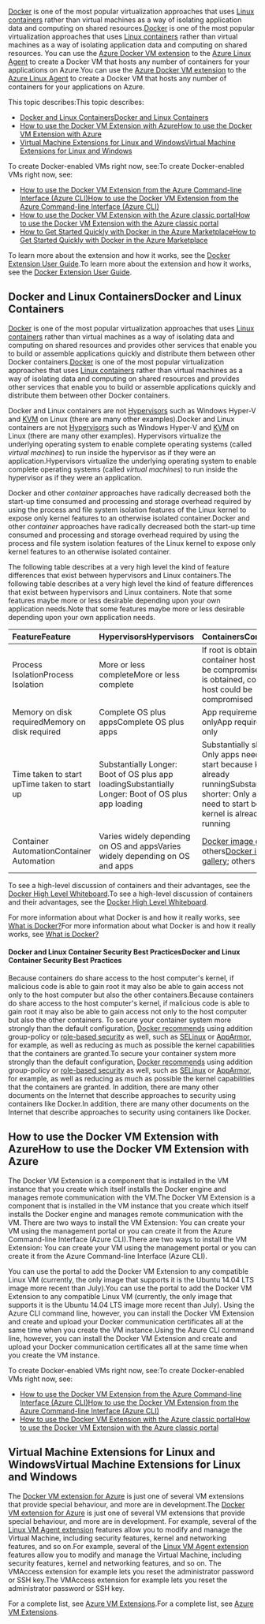 

<span data-ttu-id="a2233-101">[Docker](https://www.docker.com/) is one of the most popular virtualization approaches that uses [Linux containers](http://en.wikipedia.org/wiki/LXC) rather than virtual machines as a way of isolating application data and computing on shared resources.</span><span class="sxs-lookup"><span data-stu-id="a2233-101">[Docker](https://www.docker.com/) is one of the most popular virtualization approaches that uses [Linux containers](http://en.wikipedia.org/wiki/LXC) rather than virtual machines as a way of isolating application data and computing on shared resources.</span></span> <span data-ttu-id="a2233-102">You can use the [Azure Docker VM extension](https://github.com/Azure/azure-docker-extension/blob/master/README.md) to the [Azure Linux Agent](../articles/virtual-machines/linux/agent-user-guide.md?toc=%2fazure%2fvirtual-machines%2flinux%2ftoc.json) to create a Docker VM that hosts any number of containers for your applications on Azure.</span><span class="sxs-lookup"><span data-stu-id="a2233-102">You can use the [Azure Docker VM extension](https://github.com/Azure/azure-docker-extension/blob/master/README.md) to the [Azure Linux Agent](../articles/virtual-machines/linux/agent-user-guide.md?toc=%2fazure%2fvirtual-machines%2flinux%2ftoc.json) to create a Docker VM that hosts any number of containers for your applications on Azure.</span></span>

<span data-ttu-id="a2233-103">This topic describes:</span><span class="sxs-lookup"><span data-stu-id="a2233-103">This topic describes:</span></span>

* <span data-ttu-id="a2233-104">[Docker and Linux Containers]</span><span class="sxs-lookup"><span data-stu-id="a2233-104">[Docker and Linux Containers]</span></span>
* <span data-ttu-id="a2233-105">[How to use the Docker VM Extension with Azure]</span><span class="sxs-lookup"><span data-stu-id="a2233-105">[How to use the Docker VM Extension with Azure]</span></span>
* <span data-ttu-id="a2233-106">[Virtual Machine Extensions for Linux and Windows]</span><span class="sxs-lookup"><span data-stu-id="a2233-106">[Virtual Machine Extensions for Linux and Windows]</span></span>

<span data-ttu-id="a2233-107">To create Docker-enabled VMs right now, see:</span><span class="sxs-lookup"><span data-stu-id="a2233-107">To create Docker-enabled VMs right now, see:</span></span>

* <span data-ttu-id="a2233-108">[How to use the Docker VM Extension from the Azure Command-line Interface (Azure CLI)]</span><span class="sxs-lookup"><span data-stu-id="a2233-108">[How to use the Docker VM Extension from the Azure Command-line Interface (Azure CLI)]</span></span>
* <span data-ttu-id="a2233-109">[How to use the Docker VM Extension with the Azure classic portal]</span><span class="sxs-lookup"><span data-stu-id="a2233-109">[How to use the Docker VM Extension with the Azure classic portal]</span></span>
* <span data-ttu-id="a2233-110">[How to Get Started Quickly with Docker in the Azure Marketplace]</span><span class="sxs-lookup"><span data-stu-id="a2233-110">[How to Get Started Quickly with Docker in the Azure Marketplace]</span></span>

<span data-ttu-id="a2233-111">To learn more about the extension and how it works, see the [Docker Extension User Guide](https://github.com/Azure/azure-docker-extension/blob/master/README.md).</span><span class="sxs-lookup"><span data-stu-id="a2233-111">To learn more about the extension and how it works, see the [Docker Extension User Guide](https://github.com/Azure/azure-docker-extension/blob/master/README.md).</span></span>

## <a name="docker-and-linux-containers"></a><span data-ttu-id="a2233-112">Docker and Linux Containers</span><span class="sxs-lookup"><span data-stu-id="a2233-112">Docker and Linux Containers</span></span>
<span data-ttu-id="a2233-113">[Docker](https://www.docker.com/) is one of the most popular virtualization approaches that uses [Linux containers](http://en.wikipedia.org/wiki/LXC) rather than virtual machines as a way of isolating data and computing on shared resources and provides other services that enable you to build or assemble applications quickly and distribute them between other Docker containers.</span><span class="sxs-lookup"><span data-stu-id="a2233-113">[Docker](https://www.docker.com/) is one of the most popular virtualization approaches that uses [Linux containers](http://en.wikipedia.org/wiki/LXC) rather than virtual machines as a way of isolating data and computing on shared resources and provides other services that enable you to build or assemble applications quickly and distribute them between other Docker containers.</span></span>

<span data-ttu-id="a2233-114">Docker and Linux containers are not [Hypervisors](http://en.wikipedia.org/wiki/Hypervisor) such as Windows Hyper-V and [KVM](http://www.linux-kvm.org/page/Main_Page) on Linux (there are many other examples).</span><span class="sxs-lookup"><span data-stu-id="a2233-114">Docker and Linux containers are not [Hypervisors](http://en.wikipedia.org/wiki/Hypervisor) such as Windows Hyper-V and [KVM](http://www.linux-kvm.org/page/Main_Page) on Linux (there are many other examples).</span></span> <span data-ttu-id="a2233-115">Hypervisors virtualize the underlying operating system to enable complete operating systems (called *virtual machines*) to run inside the hypervisor as if they were an application.</span><span class="sxs-lookup"><span data-stu-id="a2233-115">Hypervisors virtualize the underlying operating system to enable complete operating systems (called *virtual machines*) to run inside the hypervisor as if they were an application.</span></span>

<span data-ttu-id="a2233-116">Docker and other *container* approaches have radically decreased both the start-up time consumed and processing and storage overhead required by using the process and file system isolation features of the Linux kernel to expose only kernel features to an otherwise isolated container.</span><span class="sxs-lookup"><span data-stu-id="a2233-116">Docker and other *container* approaches have radically decreased both the start-up time consumed and processing and storage overhead required by using the process and file system isolation features of the Linux kernel to expose only kernel features to an otherwise isolated container.</span></span>

<span data-ttu-id="a2233-117">The following table describes at a very high level the kind of feature differences that exist between hypervisors and Linux containers.</span><span class="sxs-lookup"><span data-stu-id="a2233-117">The following table describes at a very high level the kind of feature differences that exist between hypervisors and Linux containers.</span></span> <span data-ttu-id="a2233-118">Note that some features maybe more or less desirable depending upon your own application needs.</span><span class="sxs-lookup"><span data-stu-id="a2233-118">Note that some features maybe more or less desirable depending upon your own application needs.</span></span>

| <span data-ttu-id="a2233-119">Feature</span><span class="sxs-lookup"><span data-stu-id="a2233-119">Feature</span></span> | <span data-ttu-id="a2233-120">Hypervisors</span><span class="sxs-lookup"><span data-stu-id="a2233-120">Hypervisors</span></span> | <span data-ttu-id="a2233-121">Containers</span><span class="sxs-lookup"><span data-stu-id="a2233-121">Containers</span></span> |
|:--- | --- | --- |
| <span data-ttu-id="a2233-122">Process Isolation</span><span class="sxs-lookup"><span data-stu-id="a2233-122">Process Isolation</span></span> |<span data-ttu-id="a2233-123">More or less complete</span><span class="sxs-lookup"><span data-stu-id="a2233-123">More or less complete</span></span> |<span data-ttu-id="a2233-124">If root is obtained, container host could be compromised</span><span class="sxs-lookup"><span data-stu-id="a2233-124">If root is obtained, container host could be compromised</span></span> |
| <span data-ttu-id="a2233-125">Memory on disk required</span><span class="sxs-lookup"><span data-stu-id="a2233-125">Memory on disk required</span></span> |<span data-ttu-id="a2233-126">Complete OS plus apps</span><span class="sxs-lookup"><span data-stu-id="a2233-126">Complete OS plus apps</span></span> |<span data-ttu-id="a2233-127">App requirements only</span><span class="sxs-lookup"><span data-stu-id="a2233-127">App requirements only</span></span> |
| <span data-ttu-id="a2233-128">Time taken to start up</span><span class="sxs-lookup"><span data-stu-id="a2233-128">Time taken to start up</span></span> |<span data-ttu-id="a2233-129">Substantially Longer: Boot of OS plus app loading</span><span class="sxs-lookup"><span data-stu-id="a2233-129">Substantially Longer: Boot of OS plus app loading</span></span> |<span data-ttu-id="a2233-130">Substantially shorter: Only apps need to start because kernel is already running</span><span class="sxs-lookup"><span data-stu-id="a2233-130">Substantially shorter: Only apps need to start because kernel is already running</span></span> |
| <span data-ttu-id="a2233-131">Container Automation</span><span class="sxs-lookup"><span data-stu-id="a2233-131">Container Automation</span></span> |<span data-ttu-id="a2233-132">Varies widely depending on OS and apps</span><span class="sxs-lookup"><span data-stu-id="a2233-132">Varies widely depending on OS and apps</span></span> |<span data-ttu-id="a2233-133">[Docker image gallery](https://registry.hub.docker.com/); others</span><span class="sxs-lookup"><span data-stu-id="a2233-133">[Docker image gallery](https://registry.hub.docker.com/); others</span></span> |

<span data-ttu-id="a2233-134">To see a high-level discussion of containers and their advantages, see the [Docker High Level Whiteboard](http://channel9.msdn.com/Blogs/Regular-IT-Guy/Docker-High-Level-Whiteboard).</span><span class="sxs-lookup"><span data-stu-id="a2233-134">To see a high-level discussion of containers and their advantages, see the [Docker High Level Whiteboard](http://channel9.msdn.com/Blogs/Regular-IT-Guy/Docker-High-Level-Whiteboard).</span></span>

<span data-ttu-id="a2233-135">For more information about what Docker is and how it really works, see [What is Docker?](https://www.docker.com/whatisdocker/)</span><span class="sxs-lookup"><span data-stu-id="a2233-135">For more information about what Docker is and how it really works, see [What is Docker?](https://www.docker.com/whatisdocker/)</span></span>

#### <a name="docker-and-linux-container-security-best-practices"></a><span data-ttu-id="a2233-136">Docker and Linux Container Security Best Practices</span><span class="sxs-lookup"><span data-stu-id="a2233-136">Docker and Linux Container Security Best Practices</span></span>
<span data-ttu-id="a2233-137">Because containers do share access to the host computer's kernel, if malicious code is able to gain root it may also be able to gain access not only to the host computer but also the other containers.</span><span class="sxs-lookup"><span data-stu-id="a2233-137">Because containers do share access to the host computer's kernel, if malicious code is able to gain root it may also be able to gain access not only to the host computer but also the other containers.</span></span> <span data-ttu-id="a2233-138">To secure your container system more strongly than the default configuration, [Docker recommends](https://docs.docker.com/articles/security/) using addition group-policy or [role-based security](http://en.wikipedia.org/wiki/Role-based_access_control) as well, such as [SELinux](http://selinuxproject.org/page/Main_Page) or [AppArmor](http://wiki.apparmor.net/index.php/Main_Page), for example, as well as reducing as much as possible the kernel capabilities that the containers are granted.</span><span class="sxs-lookup"><span data-stu-id="a2233-138">To secure your container system more strongly than the default configuration, [Docker recommends](https://docs.docker.com/articles/security/) using addition group-policy or [role-based security](http://en.wikipedia.org/wiki/Role-based_access_control) as well, such as [SELinux](http://selinuxproject.org/page/Main_Page) or [AppArmor](http://wiki.apparmor.net/index.php/Main_Page), for example, as well as reducing as much as possible the kernel capabilities that the containers are granted.</span></span> <span data-ttu-id="a2233-139">In addition, there are many other documents on the Internet that describe approaches to security using containers like Docker.</span><span class="sxs-lookup"><span data-stu-id="a2233-139">In addition, there are many other documents on the Internet that describe approaches to security using containers like Docker.</span></span>

## <a name="how-to-use-the-docker-vm-extension-with-azure"></a><span data-ttu-id="a2233-140">How to use the Docker VM Extension with Azure</span><span class="sxs-lookup"><span data-stu-id="a2233-140">How to use the Docker VM Extension with Azure</span></span>
<span data-ttu-id="a2233-141">The Docker VM Extension is a component that is installed in the VM instance that you create which itself installs the Docker engine and manages remote communication with the VM.</span><span class="sxs-lookup"><span data-stu-id="a2233-141">The Docker VM Extension is a component that is installed in the VM instance that you create which itself installs the Docker engine and manages remote communication with the VM.</span></span> <span data-ttu-id="a2233-142">There are two ways to install the VM Extension: You can create your VM using the management portal or you can create it from the Azure Command-line Interface (Azure CLI).</span><span class="sxs-lookup"><span data-stu-id="a2233-142">There are two ways to install the VM Extension: You can create your VM using the management portal or you can create it from the Azure Command-line Interface (Azure CLI).</span></span>

<span data-ttu-id="a2233-143">You can use the portal to add the Docker VM Extension to any compatible Linux VM (currently, the only image that supports it is the Ubuntu 14.04 LTS image more recent than July).</span><span class="sxs-lookup"><span data-stu-id="a2233-143">You can use the portal to add the Docker VM Extension to any compatible Linux VM (currently, the only image that supports it is the Ubuntu 14.04 LTS image more recent than July).</span></span> <span data-ttu-id="a2233-144">Using the Azure CLI command line, however, you can install the Docker VM Extension and create and upload your Docker communication certificates all at the same time when you create the VM instance.</span><span class="sxs-lookup"><span data-stu-id="a2233-144">Using the Azure CLI command line, however, you can install the Docker VM Extension and create and upload your Docker communication certificates all at the same time when you create the VM instance.</span></span>

<span data-ttu-id="a2233-145">To create Docker-enabled VMs right now, see:</span><span class="sxs-lookup"><span data-stu-id="a2233-145">To create Docker-enabled VMs right now, see:</span></span>

* <span data-ttu-id="a2233-146">[How to use the Docker VM Extension from the Azure Command-line Interface (Azure CLI)]</span><span class="sxs-lookup"><span data-stu-id="a2233-146">[How to use the Docker VM Extension from the Azure Command-line Interface (Azure CLI)]</span></span>
* <span data-ttu-id="a2233-147">[How to use the Docker VM Extension with the Azure classic portal]</span><span class="sxs-lookup"><span data-stu-id="a2233-147">[How to use the Docker VM Extension with the Azure classic portal]</span></span>

## <a name="virtual-machine-extensions-for-linux-and-windows"></a><span data-ttu-id="a2233-148">Virtual Machine Extensions for Linux and Windows</span><span class="sxs-lookup"><span data-stu-id="a2233-148">Virtual Machine Extensions for Linux and Windows</span></span>
<span data-ttu-id="a2233-149">The [Docker VM extension for Azure](https://github.com/Azure/azure-docker-extension/blob/master/README.md) is just one of several VM extensions that provide special behaviour, and more are in development.</span><span class="sxs-lookup"><span data-stu-id="a2233-149">The [Docker VM extension for Azure](https://github.com/Azure/azure-docker-extension/blob/master/README.md) is just one of several VM extensions that provide special behaviour, and more are in development.</span></span> <span data-ttu-id="a2233-150">For example, several of the [Linux VM Agent extension](../articles/virtual-machines/linux/agent-user-guide.md?toc=%2fazure%2fvirtual-machines%2flinux%2ftoc.json) features allow you to modify and manage the Virtual Machine, including security features, kernel and networking features, and so on.</span><span class="sxs-lookup"><span data-stu-id="a2233-150">For example, several of the [Linux VM Agent extension](../articles/virtual-machines/linux/agent-user-guide.md?toc=%2fazure%2fvirtual-machines%2flinux%2ftoc.json) features allow you to modify and manage the Virtual Machine, including security features, kernel and networking features, and so on.</span></span> <span data-ttu-id="a2233-151">The VMAccess extension for example lets you reset the administrator password or SSH key.</span><span class="sxs-lookup"><span data-stu-id="a2233-151">The VMAccess extension for example lets you reset the administrator password or SSH key.</span></span>

<span data-ttu-id="a2233-152">For a complete list, see [Azure VM Extensions](../articles/virtual-machines/windows/extensions-features.md?toc=%2fazure%2fvirtual-machines%2fwindows%2ftoc.json).</span><span class="sxs-lookup"><span data-stu-id="a2233-152">For a complete list, see [Azure VM Extensions](../articles/virtual-machines/windows/extensions-features.md?toc=%2fazure%2fvirtual-machines%2fwindows%2ftoc.json).</span></span>

<!--Anchors-->
[How to use the Docker VM Extension from the Azure Command-line Interface (Azure CLI)]: http://azure.microsoft.com/documentation/articles/virtual-machines-docker-with-xplat-cli/
[How to use the Docker VM Extension with the Azure classic portal]: http://azure.microsoft.com/documentation/articles/virtual-machines-docker-with-portal/
[How to Get Started Quickly with Docker in the Azure Marketplace]: http://azure.microsoft.com/documentation/articles/virtual-machines-docker-ubuntu-quickstart/
[Docker and Linux Containers]: #Docker-and-Linux-Containers
[How to use the Docker VM Extension with Azure]: #How-to-use-the-Docker-VM-Extension-with-Azure
[Virtual Machine Extensions for Linux and Windows]: #Virtual-Machine-Extensions-For-Linux-and-Windows
